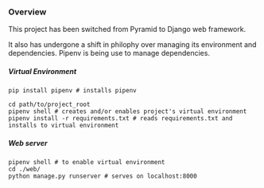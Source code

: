### Overview

This project has been switched from Pyramid to Django web framework.

It also has undergone a shift in philophy over managing its environment and dependencies.
Pipenv is being use to manage dependencies.

##### Virtual Environment
```
pip install pipenv # installs pipenv

cd path/to/project_root
pipenv shell # creates and/or enables project's virtual environment
pipenv install -r requirements.txt # reads requirements.txt and installs to virtual environment
```
##### Web server

```
pipenv shell # to enable virtual environment
cd ./web/
python manage.py runserver # serves on localhost:8000
```
